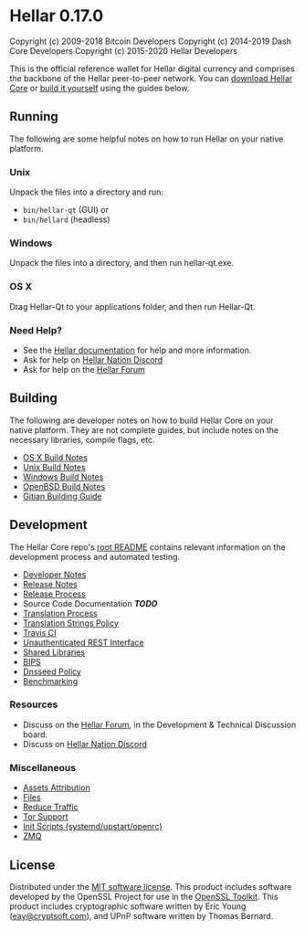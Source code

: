 Hellar 0.17.0
====================

Copyright (c) 2009-2018 Bitcoin Developers
Copyright (c) 2014-2019 Dash Core Developers
Copyright (c) 2015-2020 Hellar Developers

This is the official reference wallet for Hellar digital currency and comprises the backbone of the Hellar peer-to-peer network. You can [download Hellar Core](https://www.hellar.io/downloads/) or [build it yourself](#building) using the guides below.

Running
---------------------
The following are some helpful notes on how to run Hellar on your native platform.

### Unix

Unpack the files into a directory and run:

- `bin/hellar-qt` (GUI) or
- `bin/hellard` (headless)

### Windows

Unpack the files into a directory, and then run hellar-qt.exe.

### OS X

Drag Hellar-Qt to your applications folder, and then run Hellar-Qt.

### Need Help?

* See the [Hellar documentation](https://docs.hellar.io)
for help and more information.
* Ask for help on [Hellar Nation Discord](http://hellarchat.io)
* Ask for help on the [Hellar Forum](https://hellar.io/forum)

Building
---------------------
The following are developer notes on how to build Hellar Core on your native platform. They are not complete guides, but include notes on the necessary libraries, compile flags, etc.

- [OS X Build Notes](build-osx.md)
- [Unix Build Notes](build-unix.md)
- [Windows Build Notes](build-windows.md)
- [OpenBSD Build Notes](build-openbsd.md)
- [Gitian Building Guide](gitian-building.md)

Development
---------------------
The Hellar Core repo's [root README](/README.md) contains relevant information on the development process and automated testing.

- [Developer Notes](developer-notes.md)
- [Release Notes](release-notes.md)
- [Release Process](release-process.md)
- Source Code Documentation ***TODO***
- [Translation Process](translation_process.md)
- [Translation Strings Policy](translation_strings_policy.md)
- [Travis CI](travis-ci.md)
- [Unauthenticated REST Interface](REST-interface.md)
- [Shared Libraries](shared-libraries.md)
- [BIPS](bips.md)
- [Dnsseed Policy](dnsseed-policy.md)
- [Benchmarking](benchmarking.md)

### Resources
* Discuss on the [Hellar Forum](https://hellar.io/forum), in the Development & Technical Discussion board.
* Discuss on [Hellar Nation Discord](http://hellarchat.io)

### Miscellaneous
- [Assets Attribution](assets-attribution.md)
- [Files](files.md)
- [Reduce Traffic](reduce-traffic.md)
- [Tor Support](tor.md)
- [Init Scripts (systemd/upstart/openrc)](init.md)
- [ZMQ](zmq.md)

License
---------------------
Distributed under the [MIT software license](/COPYING).
This product includes software developed by the OpenSSL Project for use in the [OpenSSL Toolkit](https://www.openssl.org/). This product includes
cryptographic software written by Eric Young ([eay@cryptsoft.com](mailto:eay@cryptsoft.com)), and UPnP software written by Thomas Bernard.
